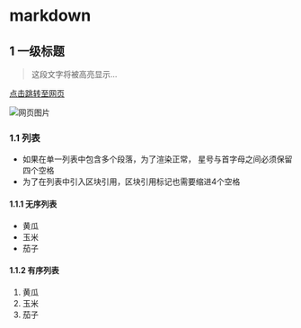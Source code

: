 # markdown
## 1 一级标题
>这段文字将被高亮显示...

[点击跳转至网页](http://www.baidu.com)

![网页图片](https://upload-images.jianshu.io/upload_images/703764-605e3cc2ecb664f6.jpg?imageMogr2/auto-orient/strip%7CimageView2/2/w/1240)
### 1.1 列表
*   如果在单一列表中包含多个段落，为了渲染正常，
    星号与首字母之间必须保留四个空格
*   为了在列表中引入区块引用，区块引用标记也需要缩进4个空格
#### 1.1.1 无序列表
* 黄瓜
* 玉米
* 茄子
#### 1.1.2 有序列表
1. 黄瓜
2. 玉米
3. 茄子
